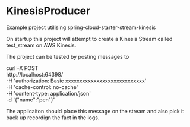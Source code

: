 # KinesisProducer
Example project utilising spring-cloud-starter-stream-kinesis

On startup this project will attempt to create a Kinesis Stream called test_stream on AWS Kinesis. 

The project can be tested by posting messages to 

curl -X POST \
  http://localhost:64398/ \
  -H 'authorization: Basic xxxxxxxxxxxxxxxxxxxxxxxxxxxx' \
  -H 'cache-control: no-cache' \
  -H 'content-type: application/json' \
  -d '{"name":"pen"}'

The applicaiton should place this message on the stream and also pick it back up recordign the fact in the logs.
